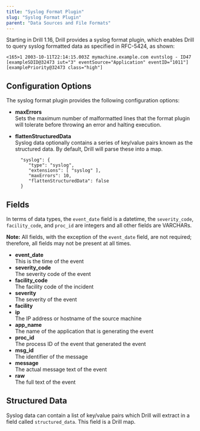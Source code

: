 ```yaml
---
title: "Syslog Format Plugin"
slug: "Syslog Format Plugin"
parent: "Data Sources and File Formats"
---
```


Starting in Drill 1.16, Drill provides a syslog format plugin, which enables Drill to query syslog formatted data as specified in RFC-5424, as shown:

	<165>1 2003-10-11T22:14:15.003Z mymachine.example.com evntslog - ID47 [exampleSDID@32473 iut="3" eventSource="Application" eventID="1011"][examplePriority@32473 class="high"]  

## Configuration Options
The syslog format plugin provides the following configuration options:



- **maxErrors**  
Sets the maximum number of malformatted lines that the format plugin will tolerate before throwing an error and halting execution.  
- **flattenStructuredData**  
Syslog data optionally contains a series of key/value pairs known as the structured data. By default, Drill will parse these into a map.  

		"syslog": {
		   "type": "syslog",
		   "extensions": [ "syslog" ],
		   "maxErrors": 10,
		   "flattenStructuredData": false
		}  

## Fields  

In terms of data types, the `event_date` field is a datetime, the `severity_code`, `facility_code`, and `proc_id` are integers and all other fields are VARCHARs.

**Note:** All fields, with the exception of the `event_date` field, are not required; therefore, all fields may not be present at all times.

- **event_date**  
This is the time of the event  
- **severity_code**  
The severity code of the event  
- **facility_code**   
The facility code of the incident  
- **severity**  
The severity of the event  
- **facility**  
- **ip**  
The IP address or hostname of the source machine  
- **app_name**  
The name of the application that is generating the event  
- **proc_id**  
The process ID of the event that generated the event  
- **msg_id**  
The identifier of the message  
- **message**  
The actual message text of the event  
- **raw**  
The full text of the event  

## Structured Data  

Syslog data can contain a list of key/value pairs which Drill will extract in a field called `structured_data`. This field is a Drill map.
